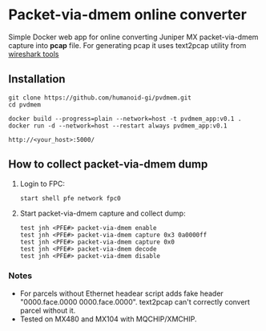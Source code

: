 # Packet-via-dmem online converter

Simple Docker web app for online converting Juniper MX packet-via-dmem capture into **pcap** file.
For generating pcap it uses text2pcap utility from [wireshark tools](https://github.com/wireshark/wireshark)

## Installation
```
git clone https://github.com/humanoid-gi/pvdmem.git
cd pvdmem

docker build --progress=plain --network=host -t pvdmem_app:v0.1 .
docker run -d --network=host --restart always pvdmem_app:v0.1

http://<your_host>:5000/
```

## How to collect packet-via-dmem dump
1. Login to FPC:
   ```
   start shell pfe network fpc0
   ```
2. Start packet-via-dmem capture and collect dump:
   ```
   test jnh <PFE#> packet-via-dmem enable
   test jnh <PFE#> packet-via-dmem capture 0x3 0a0000ff
   test jnh <PFE#> packet-via-dmem capture 0x0
   test jnh <PFE#> packet-via-dmem decode
   test jnh <PFE#> packet-via-dmem disable
   ```

### Notes
- For parcels without Ethernet headear script adds fake header "0000.face.0000 0000.face.0000". text2pcap can't correctly convert parcel without it.
- Tested on MX480 and MX104 with MQCHIP/XMCHIP.